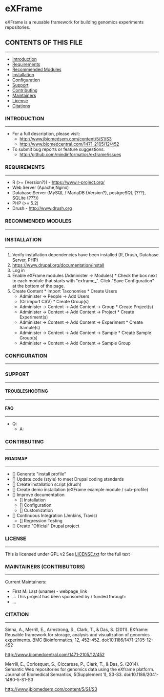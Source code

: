 # eXFrame
eXFrame is a reusable framework for building genomics experiments repositories.

## CONTENTS OF THIS FILE
---------------------

  * [Introduction](introduction)
  * [Requirements](requirements)
  * [Recommended Modules](recommended-modules)
  * [Installation](installation)
  * [Configuration](configuration)
  * [Support](support)
  * [Contributing](contributing)
  * [Maintainers](maintainers)
  * [License](license)
  * [Citations](citations)
  
### INTRODUCTION
------------

  * For a full description, please visit:
    * http://www.jbiomedsem.com/content/5/S1/S3
    * http://www.biomedcentral.com/1471-2105/12/452
  * To submit bug reports or feature suggestions:
    * http://github.com/mindinformatics/exframe/issues

### REQUIREMENTS
------------

  * R (&gt;= {Version?}) - https://www.r-project.org/
  * Web Server (Apache,Nginx) 
  * Database Server (MySQL / MariaDB {Version?}, postgreSQL {???}, SQLite {???})
  * PHP (&gt;= 5.2)
  * Drush - http://www.drush.org

### RECOMMENDED MODULES
-------------------


### INSTALLATION
------------

  1. Verify installation dependencies have been installed (R, Drush, Database Server, PHP)
  2. https://www.drupal.org/documentation/install
  3. Log in
  4. Enable eXFrame modules (Administer -> Modules)
    * Check the box next to each module that starts with "exframe_". Click "Save Configuration" at the bottom of the page.
  5. Create Content
    * Import Taxonomies
    * Create Users
      * Administer -> People -> Add Users
      * (Or import CSV)
    * Create Group(s)
      * Administer -> Content -> Add Content -> Group
    * Create Project(s)
      * Administer -> Content -> Add Content -> Project
    * Create Experiment(s)
      * Administer -> Content -> Add Content -> Experiment
    * Create Sample(s)
      * Administer -> Content -> Add Content -> Sample
    * Create Sample Group(s)
      * Administer -> Content -> Add Content -> Sample Group
  
### CONFIGURATION
-------------


### SUPPORT
-------


#### TROUBLESHOOTING
---------------


#### FAQ
---

  * Q: 
    * A: 


### CONTRIBUTING
------------

#### ROADMAP
------------

  * [] Generate "install profile"
  * [] Update code (style) to meet Drupal coding standards
  * [] Create installation script (drush)
  * [] Create demo installation (eXFrame example module / sub-profile)
  * [] Improve documentation
    * [] Installation
    * [] Configuration
    * [] Customization
  * [] Continuous Integration (Jenkins, Travis)
    * [] Regression Testing
  * [] Create "Official" Drupal project
  
### LICENSE
-------
This is licensed under GPL v2
See [LICENSE.txt](./LICENSE.txt) for the full text

### MAINTAINERS (CONTRIBUTORS)
-----------

Current Maintainers:
  * First M. Last (uname) - webpage_link
  * ...
This project has been sponsored by / funded through:
  * ...

### CITATION
--------

Sinha, A., Merrill, E., Armstrong, S., Clark, T., & Das, S. (2011). EXframe: Reusable framework for storage, analysis and visualization of genomics experiments. BMC Bioinformatics, 12, 452-452. doi:10.1186/1471-2105-12-452

http://www.biomedcentral.com/1471-2105/12/452


Merrill, E., Corlosquet, S., Ciccarese, P., Clark, T., & Das, S. (2014). Semantic Web repositories for genomics data using the eXframe platform. Journal of Biomedical Semantics, 5(Supplement 1), S3-S3. doi:10.1186/2041-1480-5-S1-S3 

http://www.jbiomedsem.com/content/5/S1/S3
